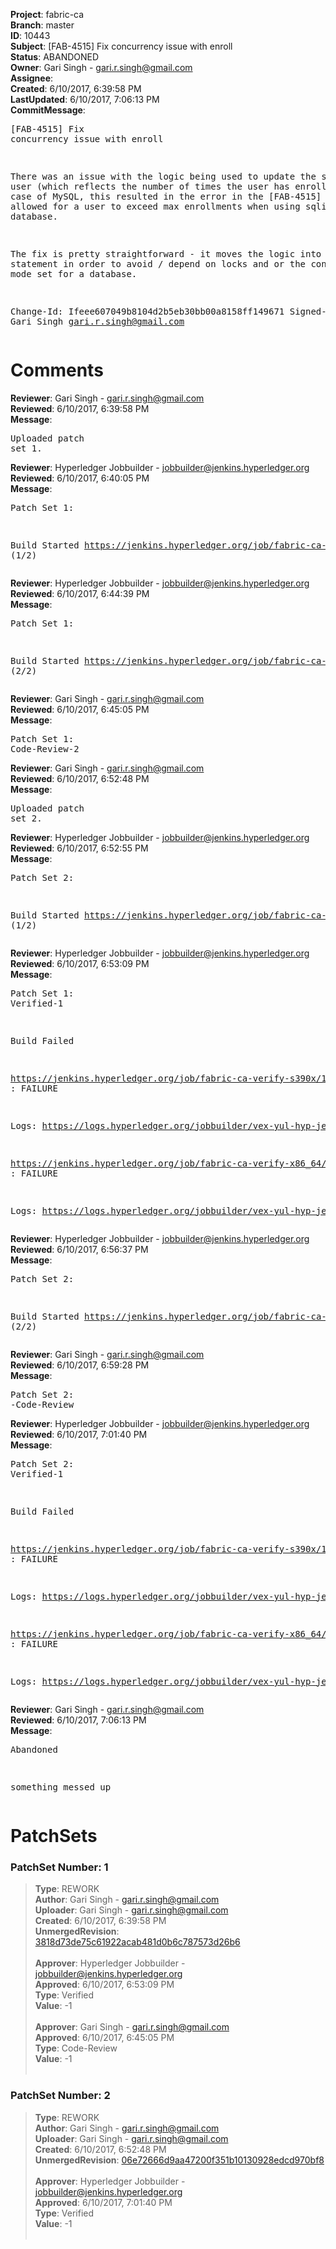 <strong>Project</strong>: fabric-ca<br><strong>Branch</strong>: master<br><strong>ID</strong>: 10443<br><strong>Subject</strong>: [FAB-4515] Fix concurrency issue with enroll<br><strong>Status</strong>: ABANDONED<br><strong>Owner</strong>: Gari Singh - gari.r.singh@gmail.com<br><strong>Assignee</strong>:<br><strong>Created</strong>: 6/10/2017, 6:39:58 PM<br><strong>LastUpdated</strong>: 6/10/2017, 7:06:13 PM<br><strong>CommitMessage</strong>:<br><pre>[FAB-4515] Fix concurrency issue with enroll

There was an issue with the logic being used
to update the state of a user (which
reflects the number of times the user
has enrolled).  In the case of MySQL, this
resulted in the error in the [FAB-4515] but
also allowed for a user to exceed max
enrollments when using sqlite3 as the
database.

The fix is pretty straightforward - it moves
the logic into the SQL statement in order to
avoid / depend on locks and or the concurrency
mode set for a database.

Change-Id: Ifeee607049b8104d2b5eb30bb00a8158ff149671
Signed-off-by: Gari Singh <gari.r.singh@gmail.com>
</pre><h1>Comments</h1><strong>Reviewer</strong>: Gari Singh - gari.r.singh@gmail.com<br><strong>Reviewed</strong>: 6/10/2017, 6:39:58 PM<br><strong>Message</strong>: <pre>Uploaded patch set 1.</pre><strong>Reviewer</strong>: Hyperledger Jobbuilder - jobbuilder@jenkins.hyperledger.org<br><strong>Reviewed</strong>: 6/10/2017, 6:40:05 PM<br><strong>Message</strong>: <pre>Patch Set 1:

Build Started https://jenkins.hyperledger.org/job/fabric-ca-verify-s390x/1091/ (1/2)</pre><strong>Reviewer</strong>: Hyperledger Jobbuilder - jobbuilder@jenkins.hyperledger.org<br><strong>Reviewed</strong>: 6/10/2017, 6:44:39 PM<br><strong>Message</strong>: <pre>Patch Set 1:

Build Started https://jenkins.hyperledger.org/job/fabric-ca-verify-x86_64/1085/ (2/2)</pre><strong>Reviewer</strong>: Gari Singh - gari.r.singh@gmail.com<br><strong>Reviewed</strong>: 6/10/2017, 6:45:05 PM<br><strong>Message</strong>: <pre>Patch Set 1: Code-Review-2</pre><strong>Reviewer</strong>: Gari Singh - gari.r.singh@gmail.com<br><strong>Reviewed</strong>: 6/10/2017, 6:52:48 PM<br><strong>Message</strong>: <pre>Uploaded patch set 2.</pre><strong>Reviewer</strong>: Hyperledger Jobbuilder - jobbuilder@jenkins.hyperledger.org<br><strong>Reviewed</strong>: 6/10/2017, 6:52:55 PM<br><strong>Message</strong>: <pre>Patch Set 2:

Build Started https://jenkins.hyperledger.org/job/fabric-ca-verify-s390x/1092/ (1/2)</pre><strong>Reviewer</strong>: Hyperledger Jobbuilder - jobbuilder@jenkins.hyperledger.org<br><strong>Reviewed</strong>: 6/10/2017, 6:53:09 PM<br><strong>Message</strong>: <pre>Patch Set 1: Verified-1

Build Failed 

https://jenkins.hyperledger.org/job/fabric-ca-verify-s390x/1091/ : FAILURE

Logs: https://logs.hyperledger.org/jobbuilder/vex-yul-hyp-jenkins-1/fabric-ca-verify-s390x/1091

https://jenkins.hyperledger.org/job/fabric-ca-verify-x86_64/1085/ : FAILURE

Logs: https://logs.hyperledger.org/jobbuilder/vex-yul-hyp-jenkins-1/fabric-ca-verify-x86_64/1085</pre><strong>Reviewer</strong>: Hyperledger Jobbuilder - jobbuilder@jenkins.hyperledger.org<br><strong>Reviewed</strong>: 6/10/2017, 6:56:37 PM<br><strong>Message</strong>: <pre>Patch Set 2:

Build Started https://jenkins.hyperledger.org/job/fabric-ca-verify-x86_64/1086/ (2/2)</pre><strong>Reviewer</strong>: Gari Singh - gari.r.singh@gmail.com<br><strong>Reviewed</strong>: 6/10/2017, 6:59:28 PM<br><strong>Message</strong>: <pre>Patch Set 2: -Code-Review</pre><strong>Reviewer</strong>: Hyperledger Jobbuilder - jobbuilder@jenkins.hyperledger.org<br><strong>Reviewed</strong>: 6/10/2017, 7:01:40 PM<br><strong>Message</strong>: <pre>Patch Set 2: Verified-1

Build Failed 

https://jenkins.hyperledger.org/job/fabric-ca-verify-s390x/1092/ : FAILURE

Logs: https://logs.hyperledger.org/jobbuilder/vex-yul-hyp-jenkins-1/fabric-ca-verify-s390x/1092

https://jenkins.hyperledger.org/job/fabric-ca-verify-x86_64/1086/ : FAILURE

Logs: https://logs.hyperledger.org/jobbuilder/vex-yul-hyp-jenkins-1/fabric-ca-verify-x86_64/1086</pre><strong>Reviewer</strong>: Gari Singh - gari.r.singh@gmail.com<br><strong>Reviewed</strong>: 6/10/2017, 7:06:13 PM<br><strong>Message</strong>: <pre>Abandoned

something messed up</pre><h1>PatchSets</h1><h3>PatchSet Number: 1</h3><blockquote><strong>Type</strong>: REWORK<br><strong>Author</strong>: Gari Singh - gari.r.singh@gmail.com<br><strong>Uploader</strong>: Gari Singh - gari.r.singh@gmail.com<br><strong>Created</strong>: 6/10/2017, 6:39:58 PM<br><strong>UnmergedRevision</strong>: [3818d73de75c61922acab481d0b6c787573d26b6](https://github.com/hyperledger-gerrit-archive/fabric-ca/commit/3818d73de75c61922acab481d0b6c787573d26b6)<br><br><strong>Approver</strong>: Hyperledger Jobbuilder - jobbuilder@jenkins.hyperledger.org<br><strong>Approved</strong>: 6/10/2017, 6:53:09 PM<br><strong>Type</strong>: Verified<br><strong>Value</strong>: -1<br><br><strong>Approver</strong>: Gari Singh - gari.r.singh@gmail.com<br><strong>Approved</strong>: 6/10/2017, 6:45:05 PM<br><strong>Type</strong>: Code-Review<br><strong>Value</strong>: -1<br><br></blockquote><h3>PatchSet Number: 2</h3><blockquote><strong>Type</strong>: REWORK<br><strong>Author</strong>: Gari Singh - gari.r.singh@gmail.com<br><strong>Uploader</strong>: Gari Singh - gari.r.singh@gmail.com<br><strong>Created</strong>: 6/10/2017, 6:52:48 PM<br><strong>UnmergedRevision</strong>: [06e72666d9aa47200f351b10130928edcd970bf8](https://github.com/hyperledger-gerrit-archive/fabric-ca/commit/06e72666d9aa47200f351b10130928edcd970bf8)<br><br><strong>Approver</strong>: Hyperledger Jobbuilder - jobbuilder@jenkins.hyperledger.org<br><strong>Approved</strong>: 6/10/2017, 7:01:40 PM<br><strong>Type</strong>: Verified<br><strong>Value</strong>: -1<br><br></blockquote>